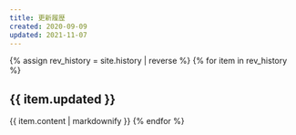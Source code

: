 ```yaml
---
title: 更新履歴
created: 2020-09-09
updated: 2021-11-07
---
```

{% assign rev_history = site.history | reverse %}
{% for item in rev_history %}
## <a name="{{ item.updated }}">{{ item.updated }}</a>
{{ item.content | markdownify }}
{% endfor %}
